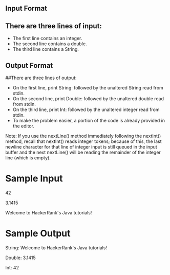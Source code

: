 

## Input Format

## There are three lines of input:

- The first line contains an integer.
- The second line contains a double.
- The third line contains a String.

## Output Format

##There are three lines of output:

- On the first line, print String: followed by the unaltered String read from stdin.
- On the second line, print Double: followed by the unaltered double read from stdin.
- On the third line, print Int: followed by the unaltered integer read from stdin.
- To make the problem easier, a portion of the code is already provided in the editor.

Note: If you use the nextLine() method immediately following the nextInt() method, recall that nextInt() reads integer tokens; because of this, the last newline character for that line of integer input is still queued in the input buffer and the next nextLine() will be reading the remainder of the integer line (which is empty).

# Sample Input
42

3.1415

Welcome to HackerRank's Java tutorials!

# Sample Output

String: Welcome to HackerRank's Java tutorials!

Double: 3.1415

Int: 42

